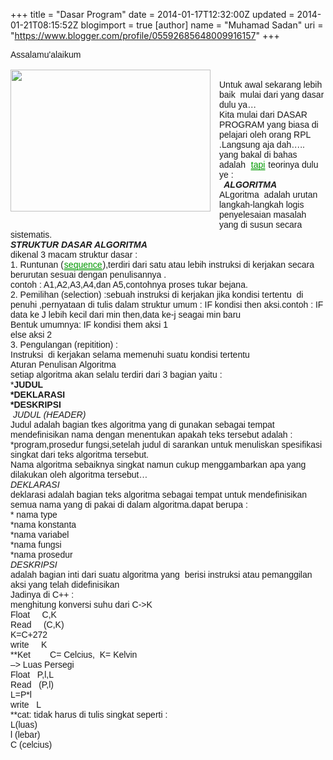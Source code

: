 +++
title = "Dasar Program"
date = 2014-01-17T12:32:00Z
updated = 2014-01-21T08:15:52Z
blogimport = true 
[author]
	name = "Muhamad Sadan"
	uri = "https://www.blogger.com/profile/05592685648009916157"
+++

<div class="entry-content" style="font-family: Arial, sans-serif; font-size: 14px; margin: 0px; padding: 0px;">Assalamu'alaikum<br /><br /><a href="http://1.bp.blogspot.com/_aiFIz6GY8DM/TE_tNxfkD_I/AAAAAAAAAa4/-pcMGj-zCGQ/DMC.jpg" imageanchor="1" style="clear: left; float: left; margin-bottom: 1em; margin-right: 1em;"><img border="0" src="http://1.bp.blogspot.com/_aiFIz6GY8DM/TE_tNxfkD_I/AAAAAAAAAa4/-pcMGj-zCGQ/DMC.jpg" height="227" width="320" /></a><br />Untuk awal sekarang lebih baik &nbsp;mulai dari yang dasar dulu ya…<br />Kita mulai dari DASAR PROGRAM yang biasa di pelajari oleh orang RPL .Langsung aja dah…..<br />yang bakal di bahas adalah &nbsp;<span class="a8om6" id="a8om6_5" style="border-left-color: transparent; border-right-color: transparent; border-style: solid; border-top-color: transparent; border-width: 1px; color: #009900; cursor: pointer; display: inline !important; float: none; list-style: none; margin: 0px; padding: 0px; text-decoration: underline;">tapi</span>&nbsp;teorinya dulu ye :<br /><em><strong>&nbsp; ALGORITMA</strong></em><br />ALgoritma &nbsp;adalah urutan langkah-langkah logis penyelesaian masalah yang di susun secara sistematis.<br /><strong><em>STRUKTUR DASAR ALGORITMA</em></strong><br />dikenal 3 macam struktur dasar :<br />1. Runtunan (<span class="a8om6" id="a8om6_8" style="border-left-color: transparent; border-right-color: transparent; border-style: solid; border-top-color: transparent; border-width: 1px; color: #009900; cursor: pointer; display: inline !important; float: none; list-style: none; margin: 0px; padding: 0px; text-decoration: underline;">sequence</span>),terdiri dari satu atau lebih instruksi di kerjakan secara berurutan sesuai dengan penulisannya .<br />contoh : A1,A2,A3,A4,dan A5,contohnya proses tukar bejana.<br />2. Pemilihan (selection) :sebuah instruksi di kerjakan jika kondisi tertentu &nbsp;di penuhi ,pernyataan di tulis dalam struktur umum : IF kondisi then aksi.contoh : IF data ke J lebih kecil dari min then,data ke-j seagai min baru<br />Bentuk umumnya: IF kondisi them aksi 1<br />else aksi 2<br />3. Pengulangan (repitition) :<br />Instruksi &nbsp;di kerjakan selama memenuhi suatu kondisi tertentu<br />Aturan Penulisan Algoritma<br />setiap algoritma akan selalu terdiri dari 3 bagian yaitu :<br />*<strong>JUDUL</strong><br /><strong>*DEKLARASI</strong><br /><strong>*DESKRIPSI</strong><br /><em>&nbsp;JUDUL (HEADER)</em><br />Judul adalah bagian tkes algoritma yang di gunakan sebagai tempat mendefinisikan nama dengan menentukan apakah teks tersebut adalah :<br />*program,prosedur fungsi,setelah judul di sarankan untuk menuliskan spesifikasi singkat dari teks algoritma tersebut.<br />Nama algoritma sebaiknya singkat namun cukup menggambarkan apa yang dilakukan oleh algoritma tersebut…<br /><em>DEKLARASI</em><br />deklarasi adalah bagian teks algoritma sebagai tempat untuk mendefinisikan semua nama yang di pakai di dalam algoritma.dapat berupa :<br />* nama type<br />*nama konstanta<br />*nama variabel<br />*nama fungsi<br />*nama prosedur<br /><em>DESKRIPSI</em><br />adalah bagian inti dari suatu algoritma yang &nbsp;berisi instruksi atau pemanggilan aksi yang telah didefinisikan<br />Jadinya di C++ :<br />menghitung konversi suhu dari C-&gt;K<br />Float &nbsp; &nbsp; C,K<br />Read &nbsp; &nbsp; (C,K)<br />K=C+272<br />write &nbsp; &nbsp; K<br />**Ket &nbsp; &nbsp; &nbsp; &nbsp;C= Celcius, &nbsp;K= Kelvin<br />–&gt; Luas Persegi<br />Float &nbsp; P,l,L<br />Read &nbsp; (P,l)<br />L=P*l<br />write &nbsp; L<br />**cat: tidak harus di tulis singkat seperti :<br />L(luas)<br />l (lebar)<br />C (celcius)<br /><div><br /><a name='more'></a><br /></div><div class="sharedaddy sd-like-enabled sd-sharing-enabled" id="jp-post-flair" style="border-bottom-left-radius: 0px !important; border-bottom-right-radius: 0px !important; border-top-left-radius: 0px !important; border-top-right-radius: 0px !important; clear: both; font-family: 'Helvetica Neue', Helvetica, Arial, sans-serif; font-size: 12px; margin: 0px; padding: 0px; zoom: 1;"></div></div>
